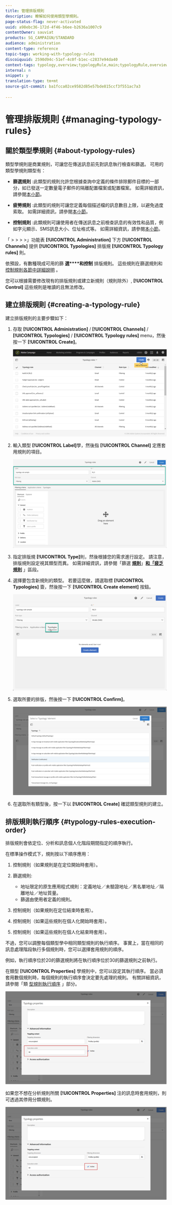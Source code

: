 ```yaml
---
title: 管理排版規則
description: 瞭解如何使用類型學規則。
page-status-flag: never-activated
uuid: a98ebc36-172d-4f46-b6ee-b2636a1007c9
contentOwner: sauviat
products: SG_CAMPAIGN/STANDARD
audience: administration
content-type: reference
topic-tags: working-with-typology-rules
discoiquuid: 2590d94c-51ef-4c0f-b1ec-c2837e94da40
context-tags: typology,overview;typologyRule,main;typologyRule,overview
internal: n
snippet: y
translation-type: tm+mt
source-git-commit: ba1fcca02ce9582d85e57bde815ccf3f551ac7a3

---
```



# 管理排版規則 {#managing-typology-rules}

## 關於類型學規則 {#about-typology-rules}

類型學規則是商業規則，可讓您在傳送訊息前先對訊息執行檢查和篩選。 可用的類型學規則類型有：

* **篩選規則** :此類型的規則允許您根據查詢中定義的條件排除郵件目標的一部分，如已發送一定數量電子郵件的隔離配置檔案或配置檔案。 如需詳細資訊，請參閱[本小節](../../sending/using/filtering-rules.md)。

* **疲勞規則** :此類型的規則可讓您定義每個描述檔的訊息數目上限，以避免過度索取。 如需詳細資訊，請參閱[本小節](../../sending/using/fatigue-rules.md)。

* **控制規則** :此類規則可讓使用者在傳送訊息之前檢查訊息的有效性和品質，例如字元顯示、SMS訊息大小、位址格式等。 如需詳細資訊，請參閱[本小節](../../sending/using/control-rules.md)。

「 > > > >」功能表 **[!UICONTROL Administration]** 下方 **[!UICONTROL Channels]** 提供 **[!UICONTROL Typologies]** 排版規 **[!UICONTROL Typology rules]** 則。

依預設，有數種現成可用的篩 **選****和控制** 排版規則。 這些規則在篩選規則和 [控制規則](../../sending/using/fatigue-rules.md)[各節中詳細說明](../../sending/using/control-rules.md) 。

您可以根據需要修改現有的排版規則或建立新規則（規則除外）, **[!UICONTROL Control]** 這些規則是唯讀的且無法修改。

## 建立排版規則 {#creating-a-typology-rule}

建立排版規則的主要步驟如下：

1. 存取 **[!UICONTROL Administration]** / **[!UICONTROL Channels]** / **[!UICONTROL Typologies]** / **[!UICONTROL Typology rules]** menu，然後按一下 **[!UICONTROL Create]**。

   ![](assets/typology_create-rule.png)

1. 輸入類型 **[!UICONTROL Label]**&#x200B;學，然後指 **[!UICONTROL Channel]** 定應套用規則的項目。

   ![](assets/typology-rule-label.png)

1. 指定排版規 **[!UICONTROL Type]**&#x200B;則，然後根據您的需求進行設定。 請注意，排版規則設定視其類型而異。 如需詳細資訊，請參閱「篩選 **[規則](../../sending/using/filtering-rules.md)**」**[&#x200B;和「疲乏規則](../../sending/using/fatigue-rules.md)** 」區段。

1. 選擇要包含新規則的類型。 若要這麼做，請選取標 **[!UICONTROL Typologies]** 簽，然後按一下 **[!UICONTROL Create element]** 按鈕。

   ![](assets/typology-typologies-tab.png)

1. 選取所要的排版，然後按一下 **[!UICONTROL Confirm]**。

   ![](assets/typology-link.png)

1. 在選取所有類型後，按一下以 **[!UICONTROL Create]** 確認類型規則的建立。

## 排版規則執行順序 {#typology-rules-execution-order}

排版規則會依定位、分析和訊息個人化階段期間指定的順序執行。

在標準操作模式下，規則按以下順序應用：

1. 控制規則（如果規則是在定位開始時套用）。
1. 篩選規則:

   * 地址限定的原生應用程式規則：定義地址／未驗證地址／黑名單地址／隔離地址／地址質量。
   * 篩選由使用者定義的規則。

1. 控制規則（如果規則在定位結束時套用）。
1. 控制規則（如果這些規則在個人化開始時套用）。
1. 控制規則（如果這些規則在個人化結束時套用）。

不過，您可以調整每個類型學中相同類型規則的執行順序。 事實上，當在相同的訊息處理階段執行多個規則時，您可以選擇套用規則的順序。

例如，執行順序位於20的篩選規則將在執行順序位於30的篩選規則之前執行。

在類型 **[!UICONTROL Properties]** 學規則中，您可以設定其執行順序。 當必須套用數個規則時，每個規則的執行順序會決定要先處理的規則。 有關詳細資訊，請參閱「類 [型規則執行順序](#typology-rules-execution-order) 」部分。

![](assets/typology_rule-active.png)

如果您不想在分析規則所關 **[!UICONTROL Properties]** 注的訊息時套用規則，則可透過其停用分類規則。

![](assets/typology_rule-order.png)